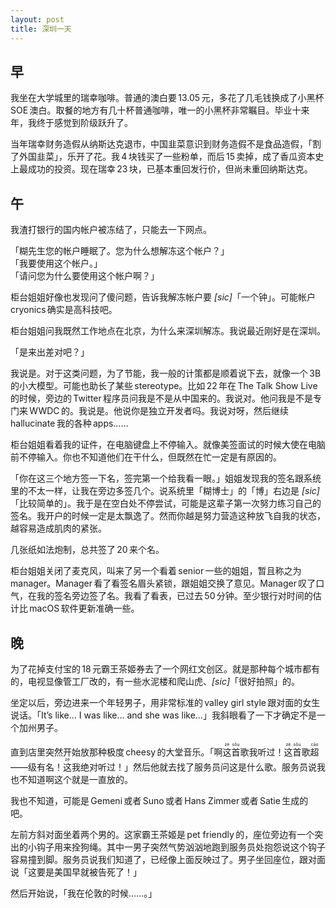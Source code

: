 ```yaml
---
layout: post
title: 深圳一天
---
```


## 早

我坐在大学城里的瑞幸咖啡。普通的澳白要 13.05 元，多花了几毛钱换成了小黑杯 SOE 澳白。取餐的地方有几十杯普通咖啡，唯一的小黑杯非常瞩目。毕业十来年，我终于感觉到阶级跃升了。

<!-- more -->

当年瑞幸财务造假从纳斯达克退市，中国韭菜意识到财务造假不是食品造假，「割了外国韭菜」，乐开了花。我 4 块钱买了一些粉单，而后 15 卖掉，成了香瓜资本史上最成功的投资。现在瑞幸 23 块，已基本重回发行价，但尚未重回纳斯达克。

## 午

我渣打银行的国内帐户被冻结了，只能去一下网点。

「糊先生您的帐户睡眠了。您为什么想解冻这个帐户？」  
「我要使用这个帐户。」  
「请问您为什么要使用这个帐户啊？」

柜台姐姐好像也发现问了傻问题，告诉我解冻帐户要 _[sic]_「一个钟」。可能帐户 cryonics 确实是高科技吧。

柜台姐姐问我既然工作地点在北京，为什么来深圳解冻。我说最近刚好是在深圳。

「是来出差对吧？」

我说是。对于这类问题，为了节能，我一般的计策都是顺着说下去，就像一个 3B 的小大模型。可能也助长了某些 stereotype。比如 22 年在 The Talk Show Live 的时候，旁边的 Twitter 程序员问我是不是从中国来的。我说对。他问我是不是专门来 WWDC 的。我说是。他说你是独立开发者吗。我说对呀，然后继续 hallucinate 我的各种 apps……

柜台姐姐看着我的证件，在电脑键盘上不停输入。就像美签面试的时候大使在电脑前不停输入。你也不知道他们在干什么，但既然在忙一定是有原因的。

「你在这三个地方签一下名，签完第一个给我看一眼。」姐姐发现我的签名跟系统里的不太一样，让我在旁边多签几个。说系统里「糊博士」的「博」右边是 _[sic]_「比较简单的」。我于是在空白处不停尝试，可能是这辈子第一次努力练习自己的签名。我开户的时候一定是太飘逸了。然而你越是努力营造这种放飞自我的状态，越容易造成肌肉的紧张。

几张纸如法炮制，总共签了 20 来个名。

柜台姐姐关闭了麦克风，叫来了另一个看着 senior 一些的姐姐，暂且称之为 manager。Manager 看了看签名眉头紧锁，跟姐姐交换了意见。Manager 叹了口气，在我的签名旁边签了名。我看了看表，已过去 50 分钟。至少银行对时间的估计比 macOS 软件更新准确一些。

## 晚

为了花掉支付宝的 18 元霸王茶姬券去了一个网红文创区。就是那种每个城市都有的，电视显像管工厂改的，有一些水泥楼和爬山虎、_[sic]_「很好拍照」的。

坐定以后，旁边进来一个年轻男子，用非常标准的 valley girl style 跟对面的女生说话。「It’s like… I was like… and she was like…」我斜眼看了一下才确定不是一个加州男子。

直到店里突然开始放那种极度 cheesy 的大堂音乐。「啊<ruby>这<rp>(</rp><rt>zè</rt><rp>)</rp>首<rp>(</rp><rt>sǒu</rt><rp>)</rp>歌</ruby>我听过！<ruby>这<rp>(</rp><rt>zè</rt><rp>)</rp>首<rp>(</rp><rt>sǒu</rt><rp>)</rp></ruby>歌<ruby>超<rp>(</rp><rt>cāo</rt><rp>)</rp></ruby>——级有名！<ruby>这<rp>(</rp><rt>zè</rt><rp>)</rp></ruby>我绝对听过！」然后他就去找了服务员问这是什么歌。服务员说我也不知道啊这个就是一直放的。

我也不知道，可能是 Gemeni 或者 Suno 或者 Hans Zimmer 或者 Satie 生成的吧。

左前方斜对面坐着两个男的。这家霸王茶姬是 pet friendly 的，座位旁边有一个突出的小钩子用来拴狗绳。其中一男子突然气势汹汹地跑到服务员处抱怨说这个钩子容易撞到脚。服务员说我们知道了，已经像上面反映过了。男子坐回座位，跟对面说「这要是美国早就被告死了！」

然后开始说，「我在伦敦的时候……。」
